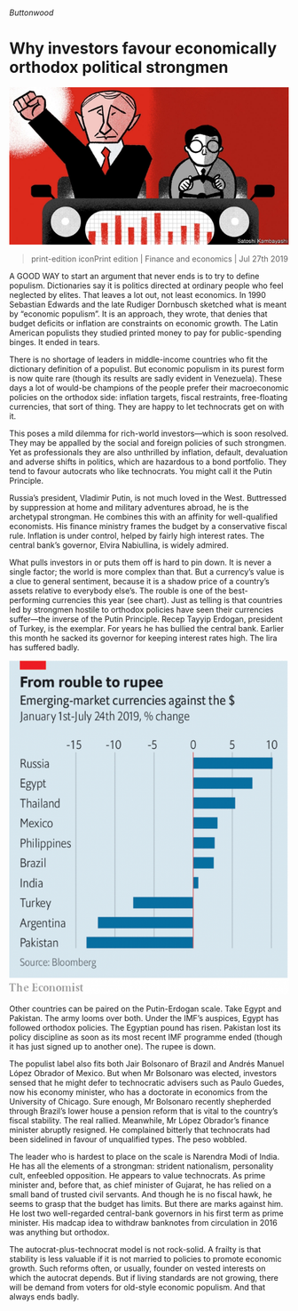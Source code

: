 ###### Buttonwood

# Why investors favour economically orthodox political strongmen 

![image](images/20190727_FND002_0.jpg) 

> print-edition iconPrint edition | Finance and economics | Jul 27th 2019 

A  GOOD WAY to start an argument that never ends is to try to define populism. Dictionaries say it is politics directed at ordinary people who feel neglected by elites. That leaves a lot out, not least economics. In 1990 Sebastian Edwards and the late Rudiger Dornbusch sketched what is meant by “economic populism”. It is an approach, they wrote, that denies that budget deficits or inflation are constraints on economic growth. The Latin American populists they studied printed money to pay for public-spending binges. It ended in tears. 

There is no shortage of leaders in middle-income countries who fit the dictionary definition of a populist. But economic populism in its purest form is now quite rare (though its results are sadly evident in Venezuela). These days a lot of would-be champions of the people prefer their macroeconomic policies on the orthodox side: inflation targets, fiscal restraints, free-floating currencies, that sort of thing. They are happy to let technocrats get on with it. 

This poses a mild dilemma for rich-world investors—which is soon resolved. They may be appalled by the social and foreign policies of such strongmen. Yet as professionals they are also unthrilled by inflation, default, devaluation and adverse shifts in politics, which are hazardous to a bond portfolio. They tend to favour autocrats who like technocrats. You might call it the Putin Principle. 

Russia’s president, Vladimir Putin, is not much loved in the West. Buttressed by suppression at home and military adventures abroad, he is the archetypal strongman. He combines this with an affinity for well-qualified economists. His finance ministry frames the budget by a conservative fiscal rule. Inflation is under control, helped by fairly high interest rates. The central bank’s governor, Elvira Nabiullina, is widely admired. 

What pulls investors in or puts them off is hard to pin down. It is never a single factor; the world is more complex than that. But a currency’s value is a clue to general sentiment, because it is a shadow price of a country’s assets relative to everybody else’s. The rouble is one of the best-performing currencies this year (see chart). Just as telling is that countries led by strongmen hostile to orthodox policies have seen their currencies suffer—the inverse of the Putin Principle. Recep Tayyip Erdogan, president of Turkey, is the exemplar. For years he has bullied the central bank. Earlier this month he sacked its governor for keeping interest rates high. The lira has suffered badly. 

![image](images/20190727_FNC459_0.png) 

Other countries can be paired on the Putin-Erdogan scale. Take Egypt and Pakistan. The army looms over both. Under the IMF’s auspices, Egypt has followed orthodox policies. The Egyptian pound has risen. Pakistan lost its policy discipline as soon as its most recent IMF programme ended (though it has just signed up to another one). The rupee is down. 

The populist label also fits both Jair Bolsonaro of Brazil and Andrés Manuel López Obrador of Mexico. But when Mr Bolsonaro was elected, investors sensed that he might defer to technocratic advisers such as Paulo Guedes, now his economy minister, who has a doctorate in economics from the University of Chicago. Sure enough, Mr Bolsonaro recently shepherded through Brazil’s lower house a pension reform that is vital to the country’s fiscal stability. The real rallied. Meanwhile, Mr López Obrador’s finance minister abruptly resigned. He complained bitterly that technocrats had been sidelined in favour of unqualified types. The peso wobbled. 

The leader who is hardest to place on the scale is Narendra Modi of India. He has all the elements of a strongman: strident nationalism, personality cult, enfeebled opposition. He appears to value technocrats. As prime minister and, before that, as chief minister of Gujarat, he has relied on a small band of trusted civil servants. And though he is no fiscal hawk, he seems to grasp that the budget has limits. But there are marks against him. He lost two well-regarded central-bank governors in his first term as prime minister. His madcap idea to withdraw banknotes from circulation in 2016 was anything but orthodox. 

The autocrat-plus-technocrat model is not rock-solid. A frailty is that stability is less valuable if it is not married to policies to promote economic growth. Such reforms often, or usually, founder on vested interests on which the autocrat depends. But if living standards are not growing, there will be demand from voters for old-style economic populism. And that always ends badly. 

